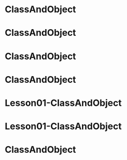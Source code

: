 # ClassAndObject
# ClassAndObject
# ClassAndObject
# ClassAndObject
# Lesson01-ClassAndObject
# Lesson01-ClassAndObject
# ClassAndObject
